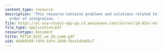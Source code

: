 ```yaml
---
content_type: resource
description: 'This resource contains problems and solutions related to changing the
  order of integration. '
file: https://ol-ocw-studio-app-qa.s3.amazonaws.com/courses/18-02sc-multivariable-calculus-fall-2010/66d49509fdfe1afe1bb0fbc41dda93c7_MIT18_02SC_we_20_comb.pdf
file_type: application/pdf
resourcetype: Document
title: MIT18_02SC_we_20_comb.pdf
uid: 66d49509-fdfe-1afe-1bb0-fbc41dda93c7
---
```

